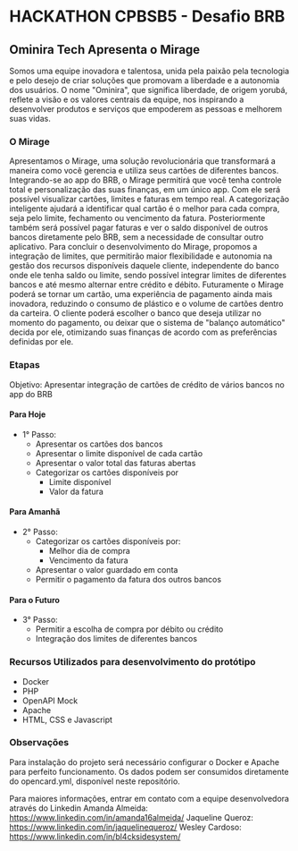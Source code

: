 # HACKATHON CPBSB5 - Desafio BRB

## Ominira Tech Apresenta o Mirage

Somos uma equipe inovadora e talentosa, unida pela paixão pela tecnologia e pelo desejo de criar soluções que promovam a liberdade e a autonomia dos usuários. O nome "Ominira", que significa liberdade, de origem yorubá, reflete a visão e os valores centrais da equipe, nos inspirando a desenvolver produtos e serviços que empoderem as pessoas e melhorem suas vidas.


### O Mirage
Apresentamos o Mirage, uma solução revolucionária que transformará a maneira como você gerencia e utiliza seus cartões de diferentes bancos. Integrando-se ao app do BRB, o Mirage permitirá que você tenha controle total e personalização das suas finanças, em um único app. Com ele será possível visualizar cartões, limites e faturas em tempo real. A categorização inteligente ajudará a identificar qual cartão é o melhor para cada compra, seja pelo limite, fechamento ou vencimento da fatura.
	Posteriormente também será possível pagar faturas e ver o saldo disponível de outros bancos diretamente pelo BRB, sem a necessidade de consultar outro aplicativo. 
	Para concluir o desenvolvimento do Mirage, propomos a integração de limites, que permitirão maior flexibilidade e autonomia na gestão dos recursos disponíveis daquele cliente, independente do banco onde ele tenha saldo ou limite, sendo possível integrar limites de diferentes bancos e até mesmo alternar entre crédito e débito. 
Futuramente o Mirage poderá se tornar um cartão, uma experiência de pagamento ainda mais inovadora, reduzindo o consumo de plástico e o volume de cartões dentro da carteira. O cliente poderá escolher o banco que deseja utilizar no momento do pagamento, ou deixar que o sistema de "balanço automático" decida por ele, otimizando suas finanças de acordo com as preferências definidas por ele.

### Etapas


Objetivo: Apresentar integração de cartões de crédito de vários bancos no app do BRB
#### Para Hoje
- 1° Passo: 
	- Apresentar os cartões dos bancos 
 	- Apresentar o limite disponível de cada cartão
 	- Apresentar o valor total das faturas abertas
 	- Categorizar os cartões disponíveis por
 		- Limite disponível
 		- Valor da fatura
 	
#### Para Amanhã
- 2° Passo:
	- Categorizar os cartões disponíveis por:
		- Melhor dia de compra
		- Vencimento da fatura
	- Apresentar o valor guardado em conta
	- Permitir o pagamento da fatura dos outros bancos 
	
#### Para o Futuro
- 3° Passo:
	- Permitir a escolha de compra por débito ou crédito
	- Integração dos limites de diferentes bancos


### Recursos Utilizados para desenvolvimento do protótipo

- Docker
- PHP
- OpenAPI Mock
- Apache
- HTML, CSS e Javascript

### Observações

Para instalação do projeto será necessário configurar o Docker e Apache para perfeito funcionamento. Os dados podem ser consumidos diretamente do opencard.yml, disponível neste repositório. 

Para maiores informações, entrar em contato com a equipe desenvolvedora através do Linkedin
Amanda Almeida: https://www.linkedin.com/in/amanda16almeida/
Jaqueline Queroz: https://www.linkedin.com/in/jaquelinequeroz/
Wesley Cardoso: https://www.linkedin.com/in/bl4cksidesystem/

